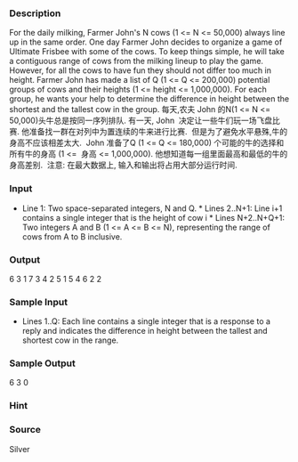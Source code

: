 
### Description
For the daily milking, Farmer John's N cows (1 <= N <= 50,000) always line up in the same order. One day Farmer John decides to organize a game of Ultimate Frisbee with some of the cows. To keep things simple, he will take a contiguous range of cows from the milking lineup to play the game. However, for all the cows to have fun they should not differ too much in height.  Farmer John has made a list of Q (1 <= Q <= 200,000) potential groups of cows and their heights (1 <= height <= 1,000,000). For each group, he wants your help to determine the difference in height between the shortest and the tallest cow in the group.
每天,农夫 John 的N(1 <= N <= 50,000)头牛总是按同一序列排队. 有一天, John 
决定让一些牛们玩一场飞盘比赛. 他准备找一群在对列中为置连续的牛来进行比赛. 
但是为了避免水平悬殊,牛的身高不应该相差太大. 
John 准备了Q (1 <= Q <= 180,000) 个可能的牛的选择和所有牛的身高 (1 <= 
身高 <= 1,000,000). 他想知道每一组里面最高和最低的牛的身高差别. 
注意: 在最大数据上, 输入和输出将占用大部分运行时间. 
### Input
* Line 1: Two space-separated integers, N and Q.  * Lines 2..N+1: Line i+1 contains a single integer that is the height         of cow i  * Lines N+2..N+Q+1: Two integers A and B (1 <= A <= B <= N),         representing the range of cows from A to B inclusive.
### Output
6 3
1
7
3
4
2
5
1 5
4 6
2 2

### Sample Input
* Lines 1..Q: Each line contains a single integer that is a response
        to a reply and indicates the difference in height between the
        tallest and shortest cow in the range.

### Sample Output
6
3
0

### Hint

### Source
Silver